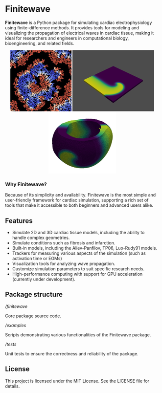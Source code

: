 # Finitewave

**Finitewave** is a Python package for simulating cardiac electrophysiology using finite-difference methods.
It provides tools for modeling and visualizing the propagation of electrical waves in cardiac tissue,
making it ideal for researchers and engineers in computational biology, bioengineering, and related fields.
<p align="center">
  <img src="res/wave_2d.gif" height="200" width="200" />
  <img src="res/spiral_wave_2d.gif" height="200" width="267" />
  <img src="res/spiral_wave_3d.gif" height="200" width="220" />
</p>

### Why Finitewave? 

Because of its simplicity and availability.
Finitewave is the most simple and user-friendly framework for cardiac simulation,
supporting a rich set of tools that make it accessible to both beginners and advanced users alike.

## Features

- Simulate 2D and 3D cardiac tissue models, including the ability to handle complex geometries.
- Simulate conditions such as fibrosis and infarction. 
- Built-in models, including the Aliev-Panfilov, TP06, Luo-Rudy91 models.
- Trackers for measuring various aspects of the simulation (such as activation time or EGMs) 
- Visualization tools for analyzing wave propagation.
- Customize simulation parameters to suit specific research needs.
- High-performance computing with support for GPU acceleration (currently under development).


## Package structure

*/finitewave*

Core package source code.

*/examples*

Scripts demonstrating various functionalities of the Finitewave package.

*/tests*

Unit tests to ensure the correctness and reliability of the package.


## License

This project is licensed under the MIT License. See the LICENSE file for details.
